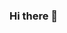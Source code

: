 ### Hi there 👋

<!--
**HiraBalci/HiraBalci** is a ✨ _special_ ✨ repository because its `README.md` (this file) appears on your GitHub profile.


- 👋 Hi, I’m @HiraBalci
- 🌱 I’m currently learning .Net Core and Frontend Web
- 📫 How to reach me : hirabalci1996@icloud.com
- ⚡ Hobbies: Web design , painting on canvas,make-up and charcoal drawings -->

